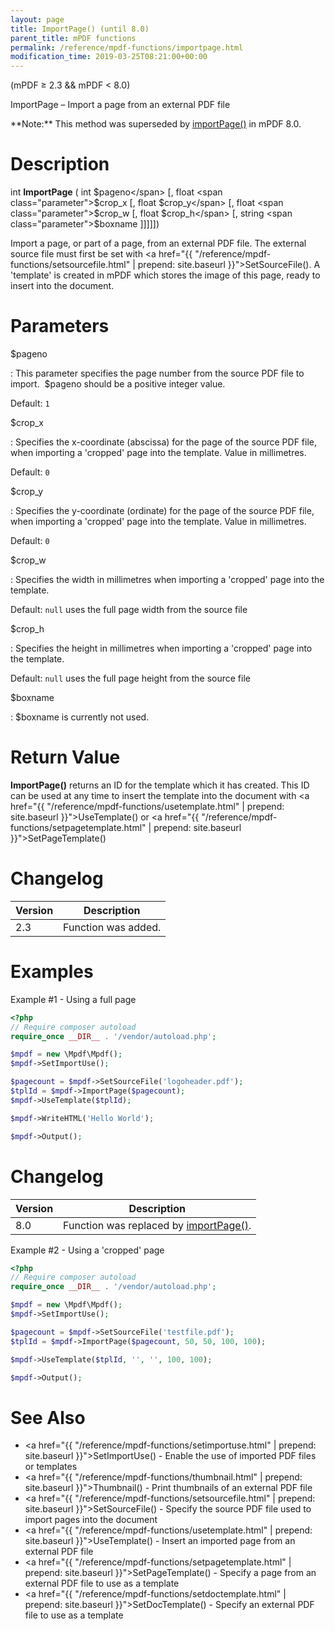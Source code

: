 ```yaml
---
layout: page
title: ImportPage() (until 8.0)
parent_title: mPDF functions
permalink: /reference/mpdf-functions/importpage.html
modification_time: 2019-03-25T08:21:00+00:00
---
```


(mPDF &ge; 2.3 && mPDF < 8.0)

ImportPage – Import a page from an external PDF file

<div class="alert alert-info" role="alert" markdown="1">
  **Note:** This method was superseded by <a href="{{ "/reference/mpdf-functions/importpage-v8.html" | prepend: site.baseurl }}">importPage()</a> in mPDF 8.0.
</div>

# Description

int **ImportPage** (
int <span class="parameter">$pageno</span>
[, float <span class="parameter">$crop_x</span>
[, float <span class="parameter">$crop_y</span>
[, float <span class="parameter">$crop_w</span>
[, float <span class="parameter">$crop_h</span>
[, string <span class="parameter">$boxname</span> ]]]]])

Import a page, or part of a page, from an external PDF file. The external source file must first be set
with <a href="{{ "/reference/mpdf-functions/setsourcefile.html" | prepend: site.baseurl }}">SetSourceFile()</a>. A 'template'
is created in mPDF which stores the image of this page, ready to insert into the document.

# Parameters

<span class="parameter">$pageno</span>

: This parameter specifies the page number from the source PDF file to import.  <span class="parameter">$pageno</span> should
  be a positive integer value.

  Default: `1`

<span class="parameter">$crop_x</span>

: Specifies the x-coordinate (abscissa) for the page of the source PDF file, when importing a 'cropped' page into the template.
  Value in millimetres.

  Default: `0`

<span class="parameter">$crop_y</span>

: Specifies the y-coordinate (ordinate) for the page of the source PDF file, when importing a 'cropped' page into the template.
  Value in millimetres.

  Default: `0`

<span class="parameter">$crop_w</span>

: Specifies the width in millimetres when importing a 'cropped' page into the template.

  Default: `null` uses the full page width from the source file

<span class="parameter">$crop_h</span>

: Specifies the height in millimetres when importing a 'cropped' page into the template.

  Default: `null` uses the full page height from the source file

<span class="parameter">$boxname</span>

: <span class="parameter">$boxname</span> is currently not used.

# Return Value

**ImportPage()** returns an ID for the template which it has created. This ID can be used at any time to insert the template
into the document with <a href="{{ "/reference/mpdf-functions/usetemplate.html" | prepend: site.baseurl }}">UseTemplate()</a>
or <a href="{{ "/reference/mpdf-functions/setpagetemplate.html" | prepend: site.baseurl }}">SetPageTemplate()</a>

# Changelog

<table class="table">
<thead>
<tr>
    <th>Version</th>
    <th>Description</th>
</tr>
</thead>
<tbody>
<tr>
    <td>2.3</td>
    <td>Function was added.</td>
</tr>
</tbody> </table>

# Examples


Example #1 - Using a full page

```php
<?php
// Require composer autoload
require_once __DIR__ . '/vendor/autoload.php';

$mpdf = new \Mpdf\Mpdf();
$mpdf->SetImportUse();

$pagecount = $mpdf->SetSourceFile('logoheader.pdf');
$tplId = $mpdf->ImportPage($pagecount);
$mpdf->UseTemplate($tplId);

$mpdf->WriteHTML('Hello World');

$mpdf->Output();
```


# Changelog

<table class="table">
<thead>
<tr>
  <th>Version</th>
  <th>Description</th>
</tr>
</thead>
<tbody>
<tr>
  <td>8.0</td>
  <td>Function was replaced by <a href="{{ "/reference/mpdf-functions/importpage-v8.html" | prepend: site.baseurl }}">importPage()</a>.</td>
</tr>
</tbody>
</table>


Example #2 - Using a 'cropped' page

```php
<?php
// Require composer autoload
require_once __DIR__ . '/vendor/autoload.php';

$mpdf = new \Mpdf\Mpdf();
$mpdf->SetImportUse();

$pagecount = $mpdf->SetSourceFile('testfile.pdf');
$tplId = $mpdf->ImportPage($pagecount, 50, 50, 100, 100);

$mpdf->UseTemplate($tplId, '', '', 100, 100);

$mpdf->Output();

```

# See Also

 * <a href="{{ "/reference/mpdf-functions/setimportuse.html" | prepend: site.baseurl }}">SetImportUse()</a> - Enable the use of imported PDF files or templates
 * <a href="{{ "/reference/mpdf-functions/thumbnail.html" | prepend: site.baseurl }}">Thumbnail()</a> - Print thumbnails of an external PDF file
 * <a href="{{ "/reference/mpdf-functions/setsourcefile.html" | prepend: site.baseurl }}">SetSourceFile()</a> - Specify the source PDF file used to import pages into the document
 * <a href="{{ "/reference/mpdf-functions/usetemplate.html" | prepend: site.baseurl }}">UseTemplate()</a> - Insert an imported page from an external PDF file
 * <a href="{{ "/reference/mpdf-functions/setpagetemplate.html" | prepend: site.baseurl }}">SetPageTemplate()</a> - Specify a page from an external PDF file to use as a template
 * <a href="{{ "/reference/mpdf-functions/setdoctemplate.html" | prepend: site.baseurl }}">SetDocTemplate()</a> - Specify an external PDF file to use as a template

